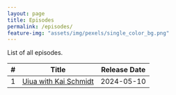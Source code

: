 ```yaml
---
layout: page
title: Episodes
permalink: /episodes/
feature-img: "assets/img/pexels/single_color_bg.png"
---
```


List of all episodes.

|   #   |                                  Title                                   | Release Date |
| :---: | :----------------------------------------------------------------------: | :----------: |
|   1   | [Uiua with Kai Schmidt](https://tacittalk.com/2024/05/10/Episode-1.html) |  2024-05-10  |
